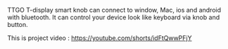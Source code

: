 TTGO T-display smart knob can connect to window, Mac, ios and android with bluetooth.
It can control your device look like keyboard via knob and button.

This is project video : https://youtube.com/shorts/idFtQwwPFjY
